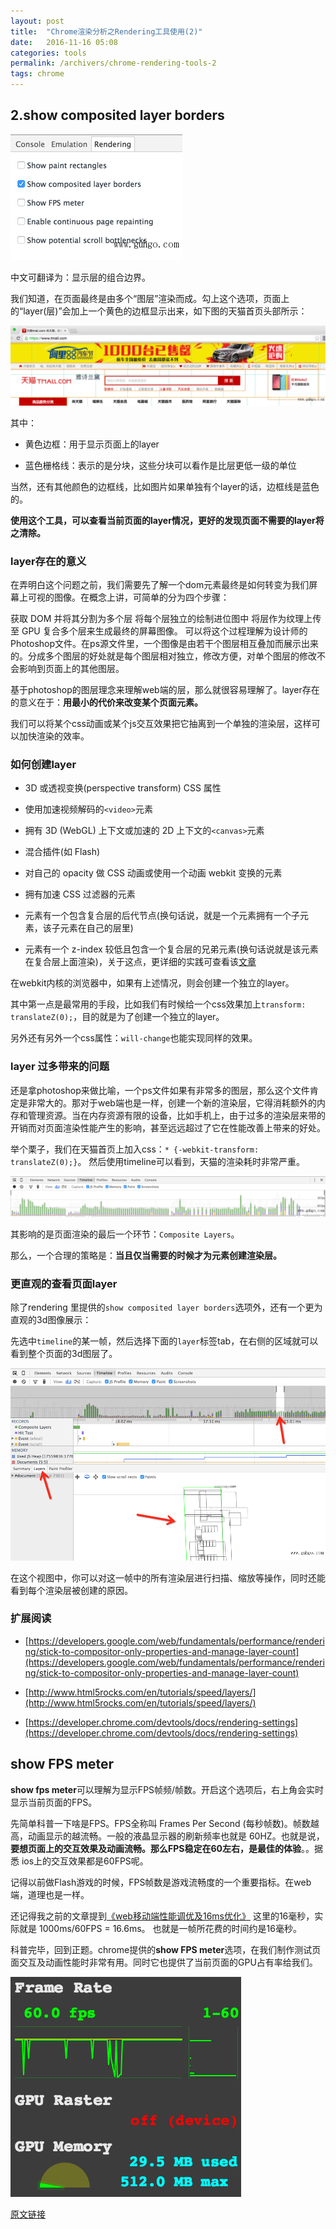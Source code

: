 ```yaml
---
layout: post
title:  "Chrome渲染分析之Rendering工具使用(2)"
date:   2016-11-16 05:08
categories: tools
permalink: /archivers/chrome-rendering-tools-2
tags: chrome
---
```


## 2.show composited layer borders

![](/images/tools/tools-05.png)

中文可翻译为：显示层的组合边界。

我们知道，在页面最终是由多个“图层”渲染而成。勾上这个选项，页面上的“layer(层)”会加上一个黄色的边框显示出来，如下图的天猫首页头部所示：

![](/images/tools/tools-06.png)

其中：

- 黄色边框：用于显示页面上的layer

- 蓝色栅格线：表示的是分块，这些分块可以看作是比层更低一级的单位

当然，还有其他颜色的边框线，比如图片如果单独有个layer的话，边框线是蓝色的。

**使用这个工具，可以查看当前页面的layer情况，更好的发现页面不需要的layer将之清除。**

### layer存在的意义

在弄明白这个问题之前，我们需要先了解一个dom元素最终是如何转变为我们屏幕上可视的图像。在概念上讲，可简单的分为四个步骤：

获取 DOM 并将其分割为多个层
将每个层独立的绘制进位图中
将层作为纹理上传至 GPU
复合多个层来生成最终的屏幕图像。
可以将这个过程理解为设计师的Photoshop文件。在ps源文件里，一个图像是由若干个图层相互叠加而展示出来的。分成多个图层的好处就是每个图层相对独立，修改方便，对单个图层的修改不会影响到页面上的其他图层。

基于photoshop的图层理念来理解web端的层，那么就很容易理解了。layer存在的意义在于：**用最小的代价来改变某个页面元素。**

我们可以将某个css动画或某个js交互效果把它抽离到一个单独的渲染层，这样可以加快渲染的效率。

### 如何创建layer

- 3D 或透视变换(perspective transform) CSS 属性

- 使用加速视频解码的` <video> `元素

- 拥有 3D (WebGL) 上下文或加速的 2D 上下文的` <canvas> `元素

- 混合插件(如 Flash)

- 对自己的 opacity 做 CSS 动画或使用一个动画 webkit 变换的元素

- 拥有加速 CSS 过滤器的元素

- 元素有一个包含复合层的后代节点(换句话说，就是一个元素拥有一个子元素，该子元素在自己的层里)

- 元素有一个 z-index 较低且包含一个复合层的兄弟元素(换句话说就是该元素在复合层上面渲染)，关于这点，更详细的实践可查看该[文章](http://mp.weixin.qq.com/s?__biz=MzA5NTM2MTEzNw==&mid=379618526&idx=1&sn=bd7bc6f95f3344c3154a0e6868e7c100&scene=1&srcid=0922ACIoEGRX8TGvMlXLXi3I&from=groupmessage&isappinstalled=0#rd)

在webkit内核的浏览器中，如果有上述情况，则会创建一个独立的layer。

其中第一点是最常用的手段，比如我们有时候给一个css效果加上`transform: translateZ(0);`，目的就是为了创建一个独立的layer。

另外还有另外一个css属性：`will-change`也能实现同样的效果。

### layer 过多带来的问题

还是拿photoshop来做比喻，一个ps文件如果有非常多的图层，那么这个文件肯定是非常大的。那对于web端也是一样，创建一个新的渲染层，它得消耗额外的内存和管理资源。当在内存资源有限的设备，比如手机上，由于过多的渲染层来带的开销而对页面渲染性能产生的影响，甚至远远超过了它在性能改善上带来的好处。

举个栗子，我们在天猫首页上加入css：`* {-webkit-transform: translateZ(0);}`。 然后使用timeline可以看到，天猫的渲染耗时非常严重。

![](/images/tools/tools-07.png)

其影响的是页面渲染的最后一个环节：`Composite Layers`。

那么，一个合理的策略是：**当且仅当需要的时候才为元素创建渲染层。**

### 更直观的查看页面layer

除了rendering 里提供的`show composited layer borders`选项外，还有一个更为直观的3d图像展示：

先选中`timeline`的某一帧，然后选择下面的`layer`标签tab，在右侧的区域就可以看到整个页面的3d图层了。

![](/images/tools/tools-08.png)

在这个视图中，你可以对这一帧中的所有渲染层进行扫描、缩放等操作，同时还能看到每个渲染层被创建的原因。

### 扩展阅读

- [https://developers.google.com/web/fundamentals/performance/rendering/stick-to-compositor-only-properties-and-manage-layer-count](https://developers.google.com/web/fundamentals/performance/rendering/stick-to-compositor-only-properties-and-manage-layer-count)

- [http://www.html5rocks.com/en/tutorials/speed/layers/](http://www.html5rocks.com/en/tutorials/speed/layers/)

- [https://developer.chrome.com/devtools/docs/rendering-settings](https://developer.chrome.com/devtools/docs/rendering-settings)

## show FPS meter

**show fps meter**可以理解为显示FPS帧频/帧数。开启这个选项后，右上角会实时显示当前页面的FPS。

先简单科普一下啥是FPS。FPS全称叫 Frames Per Second (每秒帧数)。帧数越高，动画显示的越流畅。一般的液晶显示器的刷新频率也就是 60HZ。也就是说，**要想页面上的交互效果及动画流畅。那么FPS稳定在60左右，是最佳的体验**。。据悉 ios上的交互效果都是60FPS呢。

记得以前做Flash游戏的时候，FPS帧数是游戏流畅度的一个重要指标。在web端，道理也是一样。

还记得我之前的文章提到[《web移动端性能调优及16ms优化》](http://www.ghugo.com/gone-in-60-frames-per-second/) 这里的16毫秒，实际就是 1000ms/60FPS = 16.6ms。 也就是一帧所花费的时间约是16毫秒。

科普完毕，回到正题。chrome提供的**show FPS meter**选项，在我们制作测试页面交互及动画性能时非常有用。同时它也提供了当前页面的GPU占有率给我们。

![](/images/tools/tools-09.jpg)

[原文链接](http://www.ghugo.com/chrome-rendering-tools-2/)